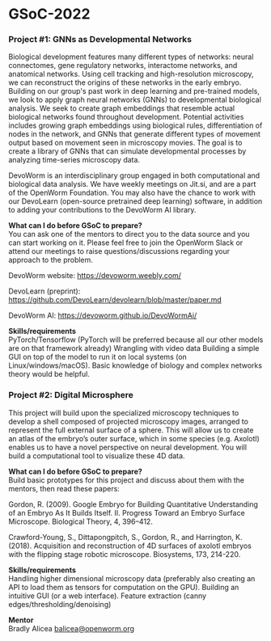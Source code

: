 # GSoC-2022

### Project #1: GNNs as Developmental Networks   
Biological development features many different types of networks: neural connectomes, gene regulatory networks, interactome networks, and anatomical networks. Using cell tracking and high-resolution microscopy, we can reconstruct the origins of these networks in the early embryo. Building on our group's past work in  deep learning and pre-trained models, we look to apply graph neural networks (GNNs) to developmental biological analysis. We seek to create graph embeddings that resemble actual biological networks found throughout development. Potential activities includes growing graph embeddings using biological rules, differentiation of nodes in the network, and GNNs that generate different types of movement output based on movement seen in microscopy movies. The goal is to create a library of GNNs that can simulate developmental processes by analyzing time-series microscopy data.   

DevoWorm is an interdisciplinary group engaged in both computational and biological data analysis. We have weekly meetings on Jit.si, and are a part of the OpenWorm Foundation. You may also have the chance to work with our DevoLearn (open-source pretrained deep learning) software, in addition to adding your contributions to the DevoWorm AI library.

__What can I do before GSoC to prepare?__   
You can ask one of the mentors to direct you to the data source and you can start working on it. Please feel free to join the OpenWorm Slack or attend our meetings to raise questions/discussions regarding your approach to the problem. 

DevoWorm website: https://devoworm.weebly.com/

DevoLearn (preprint): https://github.com/DevoLearn/devolearn/blob/master/paper.md

DevoWorm AI: https://devoworm.github.io/DevoWormAi/

__Skills/requirements__   
PyTorch/Tensorflow (PyTorch will be preferred because all our other models are on that framework already) Wrangling with video data Building a simple GUI on top of the model to run it on local systems (on Linux/windows/macOS). Basic knowledge of biology and complex networks theory would be helpful.

### Project #2: Digital Microsphere   
This project will build upon the specialized microscopy techniques to develop a shell composed of projected microscopy images, arranged to represent the full external surface of a sphere. This will allow us to create an atlas of the embryo’s outer surface, which in some species (e.g. Axolotl) enables us to have a novel perspective on neural development. You will build a computational tool to visualize these 4D data.

__What can I do before GSoC to prepare?__    
Build basic prototypes for this project and discuss about them with the mentors, then read these papers:

Gordon, R. (2009). Google Embryo for Building Quantitative Understanding of an Embryo As It Builds Itself. II. Progress Toward an Embryo Surface Microscope. Biological Theory, 4, 396–412.

Crawford-Young, S., Dittapongpitch, S., Gordon, R., and Harrington, K. (2018). Acquisition and reconstruction of 4D surfaces of axolotl embryos with the flipping stage robotic microscope. Biosystems, 173, 214-220.

__Skills/requirements__   
Handling higher dimensional microscopy data (preferably also creating an API to load them as tensors for computation on the GPU). Building an intuitive GUI (or a web interface). Feature extraction (canny edges/thresholding/denoising)

__Mentor__   
Bradly Alicea [balicea@openworm.org](balicea@openworm.org)
